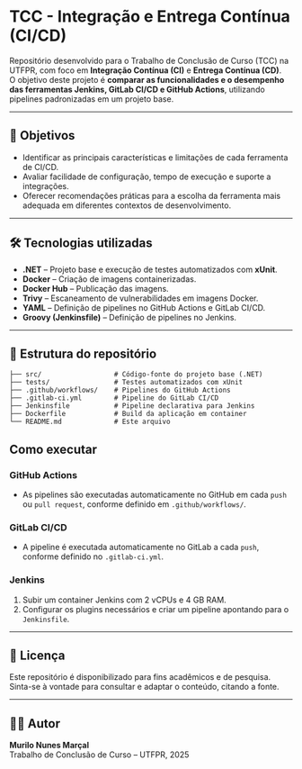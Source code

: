 # TCC - Integração e Entrega Contínua (CI/CD)

Repositório desenvolvido para o Trabalho de Conclusão de Curso (TCC) na UTFPR, com foco em **Integração Contínua (CI)** e **Entrega Contínua (CD)**.  
O objetivo deste projeto é **comparar as funcionalidades e o desempenho das ferramentas Jenkins, GitLab CI/CD e GitHub Actions**, utilizando pipelines padronizadas em um projeto base.

---

## 🎯 Objetivos

- Identificar as principais características e limitações de cada ferramenta de CI/CD.
- Avaliar facilidade de configuração, tempo de execução e suporte a integrações.
- Oferecer recomendações práticas para a escolha da ferramenta mais adequada em diferentes contextos de desenvolvimento.

---

## 🛠️ Tecnologias utilizadas

- **.NET** – Projeto base e execução de testes automatizados com **xUnit**.
- **Docker** – Criação de imagens containerizadas.
- **Docker Hub** – Publicação das imagens.
- **Trivy** – Escaneamento de vulnerabilidades em imagens Docker.
- **YAML** – Definição de pipelines no GitHub Actions e GitLab CI/CD.
- **Groovy (Jenkinsfile)** – Definição de pipelines no Jenkins.

---

## 📂 Estrutura do repositório

```
├── src/                  # Código-fonte do projeto base (.NET)
├── tests/                # Testes automatizados com xUnit
├── .github/workflows/    # Pipelines do GitHub Actions
├── .gitlab-ci.yml        # Pipeline do GitLab CI/CD
├── Jenkinsfile           # Pipeline declarativa para Jenkins
├── Dockerfile            # Build da aplicação em container
└── README.md             # Este arquivo
```

## Como executar

### GitHub Actions

- As pipelines são executadas automaticamente no GitHub em cada `push` ou `pull request`, conforme definido em `.github/workflows/`.

### GitLab CI/CD

- A pipeline é executada automaticamente no GitLab a cada `push`, conforme definido no `.gitlab-ci.yml`.

### Jenkins

1. Subir um container Jenkins com 2 vCPUs e 4 GB RAM.
2. Configurar os plugins necessários e criar um pipeline apontando para o `Jenkinsfile`.

---

## 📜 Licença

Este repositório é disponibilizado para fins acadêmicos e de pesquisa.  
Sinta-se à vontade para consultar e adaptar o conteúdo, citando a fonte.

---

## 👨‍💻 Autor

**Murilo Nunes Marçal**  
Trabalho de Conclusão de Curso – UTFPR, 2025
